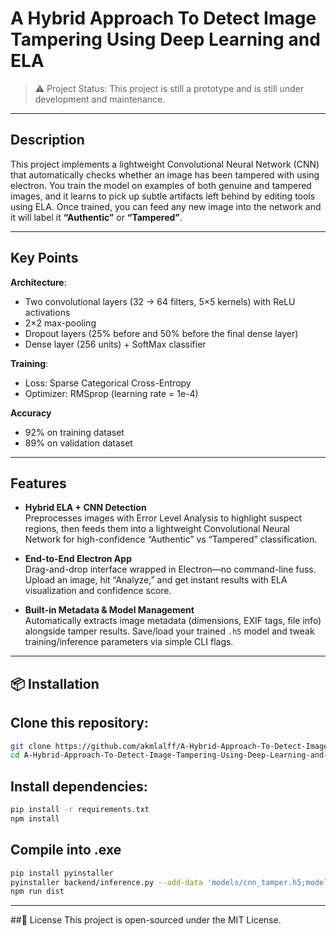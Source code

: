 # A Hybrid Approach To Detect Image Tampering Using Deep Learning and ELA

>⚠️ Project Status: This project is still a prototype and is still under development and maintenance.

---

## Description

This project implements a lightweight Convolutional Neural Network (CNN) that automatically checks whether an image has been tampered with using electron. You train the model on examples of both genuine and tampered images, and it learns to pick up subtle artifacts left behind by editing tools using ELA. Once trained, you can feed any new image into the network and it will label it **“Authentic”** or **“Tampered”**.

---

## Key Points

**Architecture**:  
- Two convolutional layers (32 → 64 filters, 5×5 kernels) with ReLU activations  
- 2×2 max-pooling  
- Dropout layers (25% before and 50% before the final dense layer)  
- Dense layer (256 units) + SoftMax classifier  

**Training**:  
- Loss: Sparse Categorical Cross-Entropy  
- Optimizer: RMSprop (learning rate = 1e-4)

**Accuracy**
- 92% on training dataset
- 89% on validation dataset 

---

## Features
- **Hybrid ELA + CNN Detection**  
  Preprocesses images with Error Level Analysis to highlight suspect regions, then feeds them into a lightweight Convolutional Neural Network for high-confidence “Authentic” vs “Tampered” classification.

- **End-to-End Electron App**  
  Drag-and-drop interface wrapped in Electron—no command-line fuss. Upload an image, hit “Analyze,” and get instant results with ELA visualization and confidence score.

- **Built-in Metadata & Model Management**  
  Automatically extracts image metadata (dimensions, EXIF tags, file info) alongside tamper results. Save/load your trained `.h5` model and tweak training/inference parameters via simple CLI flags.

---

## 📦 Installation
## Clone this repository:
```bash
git clone https://github.com/akmlalff/A-Hybrid-Approach-To-Detect-Image-Tampering-Using-Deep-Learning-and-ELA.git
cd A-Hybrid-Approach-To-Detect-Image-Tampering-Using-Deep-Learning-and-ELA
```

## Install dependencies:
```bash
pip install -r requirements.txt
npm install
```

## Compile into .exe
```bash
pip install pyinstaller
pyinstaller backend/inference.py --add-data 'models/cnn_tamper.h5;models' --onefile
npm run dist
```

---

##📜 License
This project is open-sourced under the MIT License.
